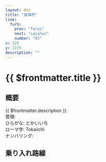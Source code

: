 ```yaml
---
layout: doc
title: "渡海市"
line:
  furS:
    prev: "furui"
    next: "saishin"
    number: "03"
x: 325
y: 1175
description: ""
---
```


# {{ $frontmatter.title }} <ViewinMap />
<!-- ![駅の写真の説明](駅の写真のURL) -->

<Family />

## 概要
{{ $frontmatter.description }}  
管理:   
ひらがな: とかいいち  
ローマ字: Tokaiichi  
ナンバリング: <Numberling />

## 乗り入れ路線
<LineInfo />
